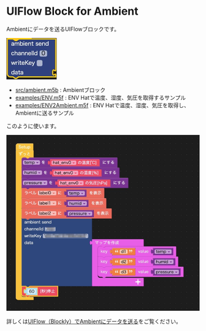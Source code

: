 # UIFlow Block for Ambient

Ambientにデータを送るUIFlowブロックです。

![Ambientブロック](./images/ambientBlk.jpg)

* [src/ambient.m5b](./src/ambient.m5b) : Ambientブロック
* [examples/ENV.m5f](./examples/ENV.m5f) : ENV Hatで温度、湿度、気圧を取得するサンプル
* [examples/ENV2Ambient.m5f](./examples/ENV2Ambient.m5f) : ENV Hatで温度、湿度、気圧を取得し、Ambientに送るサンプル

このように使います。

![使い方](./images/send2Ambient.jpg)

詳しくは[UIFlow（Blockly）でAmbientにデータを送る]()をご覧ください。
